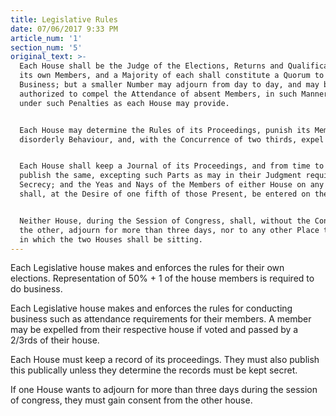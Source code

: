 ```yaml
---
title: Legislative Rules
date: 07/06/2017 9:33 PM
article_num: '1'
section_num: '5'
original_text: >-
  Each House shall be the Judge of the Elections, Returns and Qualifications of
  its own Members, and a Majority of each shall constitute a Quorum to do
  Business; but a smaller Number may adjourn from day to day, and may be
  authorized to compel the Attendance of absent Members, in such Manner, and
  under such Penalties as each House may provide.


  Each House may determine the Rules of its Proceedings, punish its Members for
  disorderly Behaviour, and, with the Concurrence of two thirds, expel a Member.


  Each House shall keep a Journal of its Proceedings, and from time to time
  publish the same, excepting such Parts as may in their Judgment require
  Secrecy; and the Yeas and Nays of the Members of either House on any question
  shall, at the Desire of one fifth of those Present, be entered on the Journal.


  Neither House, during the Session of Congress, shall, without the Consent of
  the other, adjourn for more than three days, nor to any other Place than that
  in which the two Houses shall be sitting.
---
```

Each Legislative house makes and enforces the rules for their own elections. Representation of 50% + 1 of the house members is required to do business.

Each Legislative house makes and enforces the rules for conducting business such as attendance requirements for their members. A member may be expelled from their respective house if voted and passed by a 2/3rds of their house.

Each House must keep a record of its proceedings. They must also publish this publically unless they determine the records must be kept secret.

If one House wants to adjourn for more than three days during the session of congress, they must gain consent from the other house.


